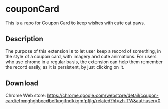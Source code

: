 # couponCard
This is a repo for Coupon Card to keep wishes with cute cat paws.
## Description
The purpose of this extension is to let user keep a record of something, in the style of a coupon card, with imagery and cute animations. For users who use chrome in a regular basis, the extension can help them remember the record easily, as it is persistent, by just clicking on it.

## Download
Chrome Web store: https://chrome.google.com/webstore/detail/coupon-card/efpmghghbocdbefkpgifndkkgmfpfjlg/related?hl=zh-TW&authuser=0
